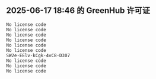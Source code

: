 ## 2025-06-17 18:46 的 GreenHub 许可证
```
No license code
No license code
No license code
No license code
No license code
No license code
SW2e-EElv-kCgk-4vC8-D307
No license code
No license code
No license code
```
